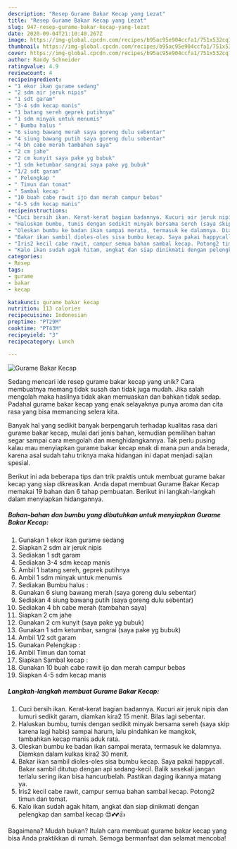 ```yaml
---
description: "Resep Gurame Bakar Kecap yang Lezat"
title: "Resep Gurame Bakar Kecap yang Lezat"
slug: 947-resep-gurame-bakar-kecap-yang-lezat
date: 2020-09-04T21:10:40.267Z
image: https://img-global.cpcdn.com/recipes/b95ac95e904ccfa1/751x532cq70/gurame-bakar-kecap-foto-resep-utama.jpg
thumbnail: https://img-global.cpcdn.com/recipes/b95ac95e904ccfa1/751x532cq70/gurame-bakar-kecap-foto-resep-utama.jpg
cover: https://img-global.cpcdn.com/recipes/b95ac95e904ccfa1/751x532cq70/gurame-bakar-kecap-foto-resep-utama.jpg
author: Randy Schneider
ratingvalue: 4.9
reviewcount: 4
recipeingredient:
- "1 ekor ikan gurame sedang"
- "2 sdm air jeruk nipis"
- "1 sdt garam"
- "3-4 sdm kecap manis"
- "1 batang sereh geprek putihnya"
- "1 sdm minyak untuk menumis"
- " Bumbu halus "
- "6 siung bawang merah saya goreng dulu sebentar"
- "4 siung bawang putih saya goreng dulu sebentar"
- "4 bh cabe merah tambahan saya"
- "2 cm jahe"
- "2 cm kunyit saya pake yg bubuk"
- "1 sdm ketumbar sangrai saya pake yg bubuk"
- "1/2 sdt garam"
- " Pelengkap "
- " Timun dan tomat"
- " Sambal kecap "
- "10 buah cabe rawit ijo dan merah campur bebas"
- "4-5 sdm kecap manis"
recipeinstructions:
- "Cuci bersih ikan. Kerat-kerat bagian badannya. Kucuri air jeruk nipis dan lumuri sedikit garam, diamkan kira2 15 menit. Bilas lagi sebentar."
- "Haluskan bumbu, tumis dengan sedikit minyak bersama sereh (saya skip karena lagi habis) sampai harum, lalu pindahkan ke mangkok, tambahkan kecap manis aduk rata."
- "Oleskan bumbu ke badan ikan sampai merata, termasuk ke dalamnya. Diamkan dalam kulkas kira2 30 menit."
- "Bakar ikan sambil dioles-oles sisa bumbu kecap. Saya pakai happycall. Bakar sambil ditutup dengan api sedang-kecil. Balik sesekali jangan terlalu sering ikan bisa hancur/belah. Pastikan daging ikannya matang ya."
- "Iris2 kecil cabe rawit, campur semua bahan sambal kecap. Potong2 timun dan tomat."
- "Kalo ikan sudah agak hitam, angkat dan siap dinikmati dengan pelengkap dan sambal kecap 😍💕💕👍"
categories:
- Resep
tags:
- gurame
- bakar
- kecap

katakunci: gurame bakar kecap 
nutrition: 113 calories
recipecuisine: Indonesian
preptime: "PT29M"
cooktime: "PT43M"
recipeyield: "3"
recipecategory: Lunch

---
```



![Gurame Bakar Kecap](https://img-global.cpcdn.com/recipes/b95ac95e904ccfa1/751x532cq70/gurame-bakar-kecap-foto-resep-utama.jpg)

Sedang mencari ide resep gurame bakar kecap yang unik? Cara membuatnya memang tidak susah dan tidak juga mudah. Jika salah mengolah maka hasilnya tidak akan memuaskan dan bahkan tidak sedap. Padahal gurame bakar kecap yang enak selayaknya punya aroma dan cita rasa yang bisa memancing selera kita.



Banyak hal yang sedikit banyak berpengaruh terhadap kualitas rasa dari gurame bakar kecap, mulai dari jenis bahan, kemudian pemilihan bahan segar sampai cara mengolah dan menghidangkannya. Tak perlu pusing kalau mau menyiapkan gurame bakar kecap enak di mana pun anda berada, karena asal sudah tahu triknya maka hidangan ini dapat menjadi sajian spesial.


Berikut ini ada beberapa tips dan trik praktis untuk membuat gurame bakar kecap yang siap dikreasikan. Anda dapat membuat Gurame Bakar Kecap memakai 19 bahan dan 6 tahap pembuatan. Berikut ini langkah-langkah dalam menyiapkan hidangannya.

<!--inarticleads1-->

##### Bahan-bahan dan bumbu yang dibutuhkan untuk menyiapkan Gurame Bakar Kecap:

1. Gunakan 1 ekor ikan gurame sedang
1. Siapkan 2 sdm air jeruk nipis
1. Sediakan 1 sdt garam
1. Sediakan 3-4 sdm kecap manis
1. Ambil 1 batang sereh, geprek putihnya
1. Ambil 1 sdm minyak untuk menumis
1. Sediakan  Bumbu halus :
1. Gunakan 6 siung bawang merah (saya goreng dulu sebentar)
1. Sediakan 4 siung bawang putih (saya goreng dulu sebentar)
1. Sediakan 4 bh cabe merah (tambahan saya)
1. Siapkan 2 cm jahe
1. Gunakan 2 cm kunyit (saya pake yg bubuk)
1. Gunakan 1 sdm ketumbar, sangrai (saya pake yg bubuk)
1. Ambil 1/2 sdt garam
1. Gunakan  Pelengkap :
1. Ambil  Timun dan tomat
1. Siapkan  Sambal kecap :
1. Gunakan 10 buah cabe rawit ijo dan merah campur bebas
1. Siapkan 4-5 sdm kecap manis




<!--inarticleads2-->

##### Langkah-langkah membuat Gurame Bakar Kecap:

1. Cuci bersih ikan. Kerat-kerat bagian badannya. Kucuri air jeruk nipis dan lumuri sedikit garam, diamkan kira2 15 menit. Bilas lagi sebentar.
1. Haluskan bumbu, tumis dengan sedikit minyak bersama sereh (saya skip karena lagi habis) sampai harum, lalu pindahkan ke mangkok, tambahkan kecap manis aduk rata.
1. Oleskan bumbu ke badan ikan sampai merata, termasuk ke dalamnya. Diamkan dalam kulkas kira2 30 menit.
1. Bakar ikan sambil dioles-oles sisa bumbu kecap. Saya pakai happycall. Bakar sambil ditutup dengan api sedang-kecil. Balik sesekali jangan terlalu sering ikan bisa hancur/belah. Pastikan daging ikannya matang ya.
1. Iris2 kecil cabe rawit, campur semua bahan sambal kecap. Potong2 timun dan tomat.
1. Kalo ikan sudah agak hitam, angkat dan siap dinikmati dengan pelengkap dan sambal kecap 😍💕💕👍




Bagaimana? Mudah bukan? Itulah cara membuat gurame bakar kecap yang bisa Anda praktikkan di rumah. Semoga bermanfaat dan selamat mencoba!
